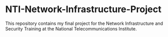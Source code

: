 # NTI-Network-Infrastructure-Project
This repository contains my final project for the Network Infrastructure and Security Training at the National Telecommunications Institute.
